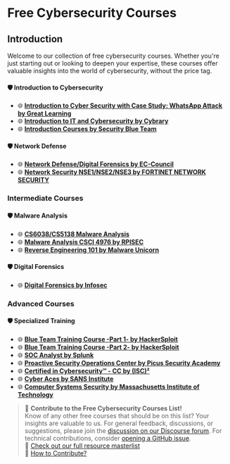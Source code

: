 # Free Cybersecurity Courses

## Introduction
Welcome to our collection of free cybersecurity courses. Whether you're just starting out or looking to deepen your expertise, these courses offer valuable insights into the world of cybersecurity, without the price tag.

#### 🛡️ **Introduction to Cybersecurity**

* 🌐 [**Introduction to Cyber Security with Case Study: WhatsApp Attack by Great Learning**](https://www.mygreatlearning.com/academy/learn-for-free/courses/introduction-to-cyber-security)
* 🌐 [**Introduction to IT and Cybersecurity by Cybrary**](https://www.cybrary.it/catalog)
* 🌐 [**Introduction Courses by Security Blue Team**](https://www.securityblue.team/courses/introduction-to-threat-hunting)

#### 🛡️ **Network Defense**

* 🌐 [**Network Defense/Digital Forensics by EC-Council**](https://www.eccouncil.org/cybersecurity-exchange/cyber-novice/free-cybersecurity-courses-beginners/)
* 🌐 [**Network Security NSE1/NSE2/NSE3 by FORTINET NETWORK SECURITY**](https://www.fortinet.com/training-certification)

### **Intermediate Courses**

#### 🛡️ **Malware Analysis**

* 🌐 [**CS6038/CS5138 Malware Analysis**](https://class.malware.re/)
* 🌐 [**Malware Analysis CSCI 4976 by RPISEC**](https://github.com/RPISEC/Malware)
* 🌐 [**Reverse Engineering 101 by Malware Unicorn**](https://malwareunicorn.org/workshops/re101.html)

#### 🛡️ **Digital Forensics**

* 🌐 [**Digital Forensics by Infosec**](https://app.infosecinstitute.com/portal/register?redirect=%2Fportal%2Fskills%2Fpath%2F3587)

### **Advanced Courses**

#### 🛡️ **Specialized Training**

* 🌐 [**Blue Team Training Course -Part 1- by HackerSploit**](https://www.youtube.com/watch?v=Bt5fh3wQUAQ&list=PLBf0hzazHTGNcIS_dHjM2NgNUFMW1EZFx)
* 🌐 [**Blue Team Training Course -Part 2- by HackerSploit**](https://event.on24.com/wcc/r/3731394/5E35929407F163502826CBE7896D85D5?partnerref=hackersploit)
* 🌐 [**SOC Analyst by Splunk**](https://www.splunk.com/en_us/training/course-catalog.html?sort=Newest&filters=filterGroup3SOCAnalyst)
* 🌐 [**Proactive Security Operations Center by Picus Security Academy**](https://academy.picussecurity.com/home)
* 🌐 [**Certified in Cybersecurity℠ - CC by (ISC)²**](https://www.isc2.org/Certifications/CC)
* 🌐 [**Cyber Aces by SANS Institute**](https://www.sans.org/cyberaces/)
* 🌐 [**Computer Systems Security by Massachusetts Institute of Technology**](https://ocw.mit.edu/courses/6-858-computer-systems-security-fall-2014/)

> 💬 **Contribute to the Free Cybersecurity Courses List!**  
> Know of any other free courses that should be on this list? Your insights are valuable to us. For general feedback, discussions, or suggestions, please join the [discussion on our Discourse forum](https://community.crushingsecurity.com/t/free-courses-masterlist/116). For technical contributions, consider [opening a GitHub issue](https://github.com/crushing-security/Crushing-Security-Community/issues).  
> 🔗 [Check out our full resource masterlist](https://community.crushingsecurity.com/t/comunity-resource-masterlist/90)  
> 📖 [How to Contribute?](https://community.crushingsecurity.com/t/about-the-resources-category/84)

